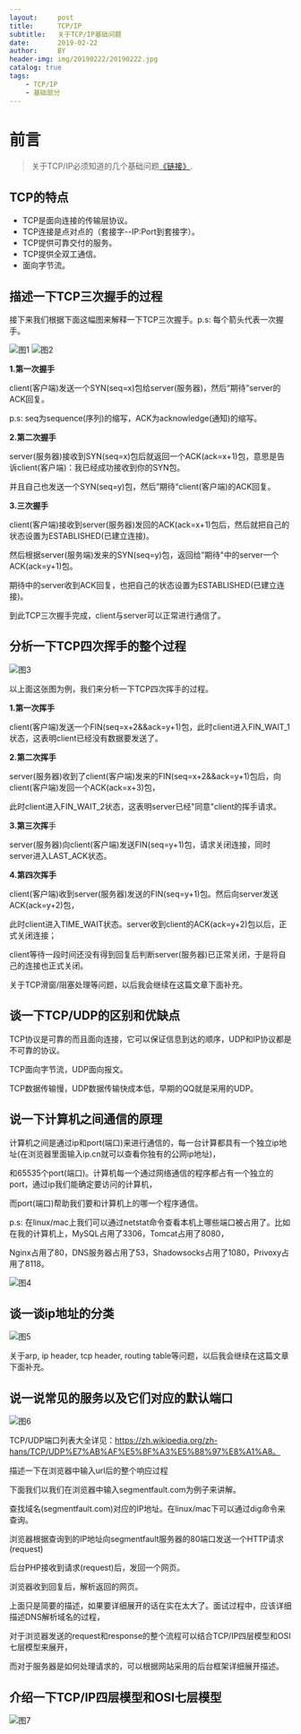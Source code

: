 ```yaml
---
layout:     post
title:      TCP/IP
subtitle:   关于TCP/IP基础问题
date:       2019-02-22
author:     BY
header-img: img/20190222/20190222.jpg
catalog: true
tags:
    - TCP/IP
    - 基础部分
---
```

# 前言

>关于TCP/IP必须知道的几个基础问题[《链接》](https://mp.weixin.qq.com/s/xmOKO-4X0GXEGA1qikb1mQ).

## TCP的特点

  * TCP是面向连接的传输层协议。
  * TCP连接是点对点的（套接字--IP:Port到套接字）。
  * TCP提供可靠交付的服务。
  * TCP提供全双工通信。
  * 面向字节流。

## 描述一下TCP三次握手的过程
接下来我们根据下面这幅图来解释一下TCP三次握手。p.s: 每个箭头代表一次握手。

![图1](/img/20190222/2019022201.jpg)
![图2](/img/20190222/2019022202.jpg)

**1.第一次握手**

client(客户端)发送一个SYN(seq=x)包给server(服务器)，然后“期待”server的ACK回复。

p.s: seq为sequence(序列)的缩写，ACK为acknowledge(通知)的缩写。

**2.第二次握手**

server(服务器)接收到SYN(seq=x)包后就返回一个ACK(ack=x+1)包，意思是告诉client(客户端)：我已经成功接收到你的SYN包。

并且自己也发送一个SYN(seq=y)包，然后”期待“client(客户端)的ACK回复。

**3.三次握手**

client(客户端)接收到server(服务器)发回的ACK(ack=x+1)包后，然后就把自己的状态设置为ESTABLISHED(已建立连接)。

然后根据server(服务端)发来的SYN(seq=y)包，返回给”期待"中的server一个ACK(ack=y+1)包。

期待中的server收到ACK回复，也把自己的状态设置为ESTABLISHED(已建立连接)。

到此TCP三次握手完成，client与server可以正常进行通信了。



## 分析一下TCP四次挥手的整个过程

![图3](/img/20190222/2019022203.jpg)

以上面这张图为例，我们来分析一下TCP四次挥手的过程。

**1.第一次挥手**

client(客户端)发送一个FIN(seq=x+2&&ack=y+1)包，此时client进入FIN_WAIT_1状态，这表明client已经没有数据要发送了。

**2.第二次挥手**

server(服务器)收到了client(客户端)发来的FIN(seq=x+2&&ack=y+1)包后，向client(客户端)发回一个ACK(ack=x+3)包，

此时client进入FIN_WAIT_2状态，这表明server已经"同意"client的挥手请求。

**3.第三次挥**手

server(服务器)向client(客户端)发送FIN(seq=y+1)包，请求关闭连接，同时server进入LAST_ACK状态。

**4.第四次挥手**

client(客户端)收到server(服务器)发送的FIN(seq=y+1)包。然后向server发送ACK(ack=y+2)包，

此时client进入TIME_WAIT状态。server收到client的ACK(ack=y+2)包以后，正式关闭连接；

client等待一段时间还没有得到回复后判断server(服务器)已正常关闭，于是将自己的连接也正式关闭。

关于TCP滑窗/阻塞处理等问题，以后我会继续在这篇文章下面补充。

## 谈一下TCP/UDP的区别和优缺点

TCP协议是可靠的而且面向连接，它可以保证信息到达的顺序，UDP和IP协议都是不可靠的协议。

TCP面向字节流，UDP面向报文。

TCP数据传输慢，UDP数据传输快成本低，早期的QQ就是采用的UDP。

## 说一下计算机之间通信的原理

计算机之间是通过ip和port(端口)来进行通信的，每一台计算都具有一个独立ip地址(在浏览器里面输入ip.cn就可以查看你独有的公网ip地址)，

和65535个port(端口)。计算机每一个通过网络通信的程序都占有一个独立的port，通过ip我们能确定要访问的计算机，

而port(端口)帮助我们要和计算机上的哪一个程序通信。

p.s: 在linux/mac上我们可以通过netstat命令查看本机上哪些端口被占用了。比如在我的计算机上，MySQL占用了3306，Tomcat占用了8080，

Nginx占用了80，DNS服务器占用了53，Shadowsocks占用了1080，Privoxy占用了8118。

![图4](/img/20190222/2019022204.jpg)


## 谈一谈ip地址的分类

![图5](/img/20190222/2019022205.jpg)

关于arp, ip header, tcp header, routing table等问题，以后我会继续在这篇文章下面补充。



## 说一说常见的服务以及它们对应的默认端口

![图6](/img/20190222/2019022206.jpg)

TCP/UDP端口列表大全详见：https://zh.wikipedia.org/zh-hans/TCP/UDP%E7%AB%AF%E5%8F%A3%E5%88%97%E8%A1%A8。

描述一下在浏览器中输入url后的整个响应过程

下面我们以我们在浏览器中输入segmentfault.com为例子来讲解。

查找域名(segmentfault.com)对应的IP地址。在linux/mac下可以通过dig命令来查询。

浏览器根据查询到的IP地址向segmentfault服务器的80端口发送一个HTTP请求(request)

后台PHP接收到请求(request)后，发回一个网页。

浏览器收到回复后，解析返回的网页。

上面只是简要的描述，如果要详细展开的话在实在太大了。面试过程中，应该详细描述DNS解析域名的过程，

对于浏览器发送的request和response的整个流程可以结合TCP/IP四层模型和OSI七层模型来展开，

而对于服务器是如何处理请求的，可以根据网站采用的后台框架详细展开描述。

## 介绍一下TCP/IP四层模型和OSI七层模型

![图7](/img/20190222/2019022207.png)